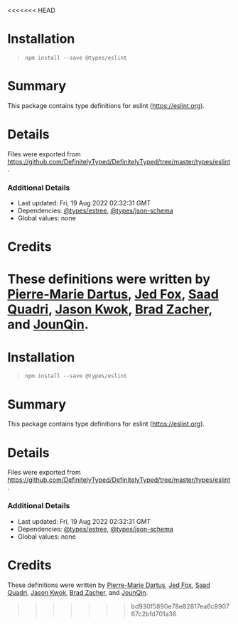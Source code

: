 <<<<<<< HEAD
# Installation
> `npm install --save @types/eslint`

# Summary
This package contains type definitions for eslint (https://eslint.org).

# Details
Files were exported from https://github.com/DefinitelyTyped/DefinitelyTyped/tree/master/types/eslint.

### Additional Details
 * Last updated: Fri, 19 Aug 2022 02:32:31 GMT
 * Dependencies: [@types/estree](https://npmjs.com/package/@types/estree), [@types/json-schema](https://npmjs.com/package/@types/json-schema)
 * Global values: none

# Credits
These definitions were written by [Pierre-Marie Dartus](https://github.com/pmdartus), [Jed Fox](https://github.com/j-f1), [Saad Quadri](https://github.com/saadq), [Jason Kwok](https://github.com/JasonHK), [Brad Zacher](https://github.com/bradzacher), and [JounQin](https://github.com/JounQin).
=======
# Installation
> `npm install --save @types/eslint`

# Summary
This package contains type definitions for eslint (https://eslint.org).

# Details
Files were exported from https://github.com/DefinitelyTyped/DefinitelyTyped/tree/master/types/eslint.

### Additional Details
 * Last updated: Fri, 19 Aug 2022 02:32:31 GMT
 * Dependencies: [@types/estree](https://npmjs.com/package/@types/estree), [@types/json-schema](https://npmjs.com/package/@types/json-schema)
 * Global values: none

# Credits
These definitions were written by [Pierre-Marie Dartus](https://github.com/pmdartus), [Jed Fox](https://github.com/j-f1), [Saad Quadri](https://github.com/saadq), [Jason Kwok](https://github.com/JasonHK), [Brad Zacher](https://github.com/bradzacher), and [JounQin](https://github.com/JounQin).
>>>>>>> bd930f5890e78e82817ea6c890767c2bfd701a36
